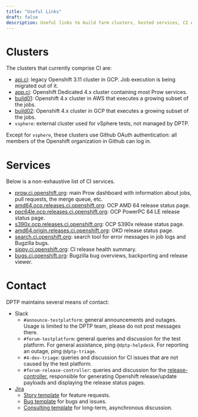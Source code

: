 ```yaml
---
title: "Useful Links"
draft: false
description: Useful links to build farm clusters, hosted services, CI APIs and human contacts.
---
```


# Clusters

The clusters that currently comprise CI are:

* [api.ci](https://console.svc.ci.openshift.org/): legacy Openshift 3.11 cluster in GCP. Job execution is being migrated out of it.
* [app.ci](https://console-openshift-console.apps.ci.l2s4.p1.openshiftapps.com/): Openshift Dedicated 4.x cluster containing most Prow services.
* [build01](https://console.build01.ci.openshift.org/): Openshift 4.x cluster in AWS that executes a growing subset of the jobs.
* [build02](https://console.build02.ci.openshift.org/): Openshift 4.x cluster in GCP that executes a growing subset of the jobs.
* `vsphere`: external cluster used for vSphere tests, not managed by DPTP.

Except for `vsphere`, these clusters use Github OAuth authentication: all members of the Openshift organization in Github can log in.

# Services

Below is a non-exhaustive list of CI services.

* [prow.ci.openshift.org](https://prow.ci.openshift.org/): main Prow dashboard with information about jobs, pull requests, the merge queue, etc.
* [amd64.ocp.releases.ci.openshift.org](https://amd64.ocp.releases.ci.openshift.org/): OCP AMD 64 release status page.
* [ppc64le.ocp.releases.ci.openshift.org](https://ppc64le.ocp.releases.ci.openshift.org/): OCP PowerPC 64 LE release status page.
* [s390x.ocp.releases.ci.openshift.org](https://s390x.ocp.releases.ci.openshift.org/): OCP S390x release status page.
* [amd64.origin.releases.ci.openshift.org](https://amd64.origin.releases.ci.openshift.org/): OKD release status page.
* [search.ci.openshift.org](https://search.ci.openshift.org/): search tool for error messages in job logs and Bugzilla bugs.
* [sippy.ci.openshift.org](https://sippy.ci.openshift.org/): CI release health summary.
* [bugs.ci.openshift.org](https://bugs.ci.openshift.org/): Bugzilla bug overviews, backporting and release viewer.

# Contact

DPTP maintains several means of contact:

* Slack
    * `#announce-testplatform`: general announcements and outages. Usage is limited to the DPTP team, please do not post messages there.
    * `#forum-testplatform`: general queries and discussion for the test platform. For general assistance, ping `@dptp-helpdesk`. For reporting an outage, ping `@dptp-triage`.
    * `#4-dev-triage`: queries and discussion for CI issues that are not caused by the test platform.
    * `#forum-release-controller`: queries and discussion for the [release-controller](https://github.com/openshift/release-controller), responsible for generating Openshift release/update payloads and displaying the release status pages.
* [Jira](https://issues.redhat.com/projects/DPTP)
    * [Story template](https://issues.redhat.com/browse/DPTP-417) for feature requests.
    * [Bug template](https://issues.redhat.com/browse/DPTP-419) for bugs and issues.
    * [Consulting template](https://issues.redhat.com/browse/DPTP-897) for long-term, asynchronous discussion.
